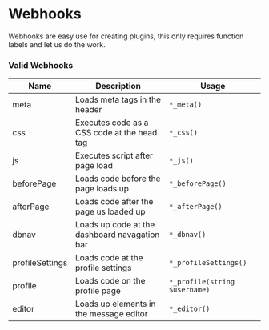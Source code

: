 # Webhooks

Webhooks are easy use for creating plugins, this only requires function labels and let us do the work.

### Valid Webhooks

| Name | Description | Usage |
| ---- | ----------- | ----- |
| meta | Loads meta tags in the header | `*_meta()` |
| css  | Executes code as a CSS code at the head tag | `*_css()` |
| js   | Executes script after page load | `*_js()` |
| beforePage | Loads code before the page loads up | `*_beforePage()` |
| afterPage | Loads code after the page us loaded up | `*_afterPage()` |
| dbnav | Loads up code at the dashboard navagation bar | `*_dbnav()` |
| profileSettings | Loads code at the profile settings | `*_profileSettings()` |
| profile | Loads code on the profile page | `*_profile(string $username)` |
| editor | Loads up elements in the message editor | `*_editor()` | 

